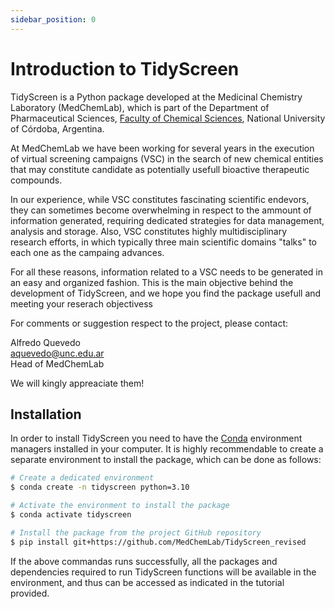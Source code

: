 ```yaml
---
sidebar_position: 0
---
```


# Introduction to TidyScreen

TidyScreen is a Python package developed at the Medicinal Chemistry Laboratory (MedChemLab), which is part of the Department of Pharmaceutical Sciences, [Faculty of Chemical Sciences](https://www.fcq.unc.edu.ar/), National University of Córdoba, Argentina. 

At MedChemLab we have been working for several years in the execution of virtual screening campaigns (VSC) in the search of new chemical entities that may constitute candidate as potentially usefull bioactive therapeutic compounds.

In our experience, while VSC constitutes fascinating scientific endevors, they can sometimes become overwhelming in respect to the ammount of information generated, requiring dedicated strategies for data management, analysis and storage. Also, VSC constitutes highly multidisciplinary research efforts, in which typically three main scientific domains "talks" to each one as the campaing advances.

For all these reasons, information related to a VSC needs to be generated in an easy and organized fashion. This is the main objective behind the development of TidyScreen, and we hope you find the package usefull and meeting your reserach objectivess

For comments or suggestion respect to the project, please contact:

Alfredo Quevedo<br />
aquevedo@unc.edu.ar<br />
Head of MedChemLab

We will kingly appreaciate them!

## Installation

In order to install TidyScreen you need to have the [Conda](https://anaconda.org/) environment managers installed in your computer. It is highly recommendable to create a separate environment to install the package, which can be done as follows:

```bash
# Create a dedicated environment 
$ conda create -n tidyscreen python=3.10

# Activate the environment to install the package
$ conda activate tidyscreen

# Install the package from the project GitHub repository
$ pip install git+https://github.com/MedChemLab/TidyScreen_revised

```

If the above commandas runs successfully, all the packages and dependencies required to run TidyScreen functions will be available in the environment, and thus can be accessed as indicated in the tutorial provided.